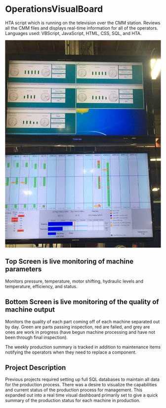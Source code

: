 # OperationsVisualBoard
HTA script which is running on the television over the CMM station. Reviews all the CMM files and displays real-time information for all of the operators. Languages used: VBScript, JavaScript, HTML, CSS, SQL, and HTA.

![alt text](https://github.com/Zarlengo/OperationsVisualBoard/blob/master/Display%20Board.JPG?raw=true)

## Top Screen is live monitoring of machine parameters
Monitors pressure, temperature, motor shifting, hydraulic levels and temperature, efficiency, and status.


## Bottom Screen is live monitoring of the quality of machine output
Monitors the quality of each part coming off of each machine separated out by day. Green are parts passing inspection, red are failed, and grey are ones are work in progress (have begun machine processing and have not been through final inspection).

The weekly production summary is tracked in addition to maintenance items notifying the operators when they need to replace a component.



## Project Description
Previous projects required setting up full SQL databases to maintain all data for the production process. There was a desire to visualize the capabilities and current status of the production process for management. This expanded out into a real time visual dashboard primarily set to give a quick summary of the production status for each machine in production.
